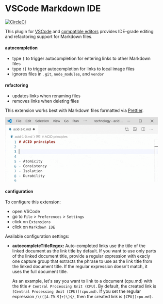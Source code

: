 # VSCode Markdown IDE

[![CircleCI](https://circleci.com/gh/kevgo/vscode-markdown-ide.svg?style=shield)](https://circleci.com/gh/kevgo/vscode-markdown-ide)

This plugin for [VSCode](https://code.visualstudio.com) and
[compatible editors](https://open-vsx.org) provides IDE-grade editing and
refactoring support for Markdown files.

#### autocompletion

- type `[` to trigger autocompletion for entering links to other Markdown files
- type `![` to trigger autocompletion for links to local image files
- ignores files in `.git`, `node_modules`, and `vendor`

#### refactoring

- updates links when renaming files
- removes links when deleting files

This extension works best with Markdown files formatted via
[Prettier](https://prettier.io).

![autocompletion demo](https://raw.githubusercontent.com/kevgo/vscode-markdown-ide/master/documentation/autocomplete.gif)

#### configuration

To configure this extension:

- open VSCode
- go to `File` > `Preferences` > `Settings`
- click on `Extensions`
- click on <code type="configExtName">Markdown IDE</code>

Available configuration settings:

<a type="configurationOptions">

- **autocompleteTitleRegex:** Auto-completed links use the title of the linked
  document as the link title by default. If you want to use only parts of the
  linked document title, provide a regular expression with exacly one capture
  group that extracts the phrase to use as the link title from the linked
  document title. If the regular expression doesn't match, it uses the full
  document title.

  As an example, let's say you want to link to a document (cpu.md) with the
  title `# Central Processing Unit (CPU)`. By default, the created link is
  `[Central Processing Unit (CPU)](cpu.md)`. If you set the regular expression
  `/\(([A-Z0-9]+)\)$/`, then the created link is `[CPU](cpu.md)`.

</a>
